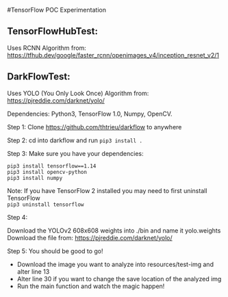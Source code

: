 #TensorFlow POC Experimentation

## TensorFlowHubTest: 
Uses RCNN Algorithm from: https://tfhub.dev/google/faster_rcnn/openimages_v4/inception_resnet_v2/1

## DarkFlowTest:

Uses YOLO (You Only Look Once) Algorithm from: https://pjreddie.com/darknet/yolo/

Dependencies: Python3, TensorFlow 1.0, Numpy, OpenCV.

Step 1: Clone https://github.com/thtrieu/darkflow to anywhere

Step 2: cd into darkflow and run `pip3 install .`

Step 3: Make sure you have your dependencies:  
```    
pip3 install tensorflow==1.14
pip3 install opencv-python
pip3 install numpy
```
Note: If you have TensorFlow 2 installed you may need to first uninstall TensorFlow  
`pip3 uninstall tensorflow`

Step 4:

Download the YOLOv2 608x608 weights into ./bin and name it yolo.weights
Download the file from: https://pjreddie.com/darknet/yolo/

Step 5: You should be good to go!  
- Download the image you want to analyze into resources/test-img and alter line 13  
- Alter line 30 if you want to change the save location of the analyzed img  
- Run the main function and watch the magic happen!
